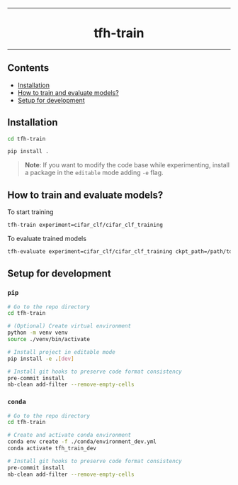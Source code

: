 ______________________________________________________________________
<div align="center">

# **tfh-train**

</div>

______________________________________________________________________

## Contents

- [Installation](#installation)
- [How to train and evaluate models?](#how-to-train-and-evaluate-models)
- [Setup for development](#setup-for-development)


## Installation

```bash
cd tfh-train

pip install .
```

> **Note**: If you want to modify the code base while experimenting, install a package in the `editable` mode adding `-e` flag.


## How to train and evaluate models?

To start training
```bash
tfh-train experiment=cifar_clf/cifar_clf_training
```

To evaluate trained models
```bash
tfh-evaluate experiment=cifar_clf/cifar_clf_training ckpt_path=/path/to/model.ckpt
```

## Setup for development
### `pip`

```bash
# Go to the repo directory
cd tfh-train

# (Optional) Create virtual environment
python -m venv venv
source ./venv/bin/activate

# Install project in editable mode
pip install -e .[dev]

# Install git hooks to preserve code format consistency
pre-commit install
nb-clean add-filter --remove-empty-cells
```

### `conda`

```bash
# Go to the repo directory
cd tfh-train

# Create and activate conda environment
conda env create -f ./conda/environment_dev.yml
conda activate tfh_train_dev

# Install git hooks to preserve code format consistency
pre-commit install
nb-clean add-filter --remove-empty-cells
```
